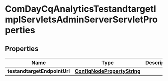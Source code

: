 

# ComDayCqAnalyticsTestandtargetImplServletsAdminServerServletProperties

## Properties

Name | Type | Description | Notes
------------ | ------------- | ------------- | -------------
**testandtargetEndpointUrl** | [**ConfigNodePropertyString**](ConfigNodePropertyString.md) |  |  [optional]




